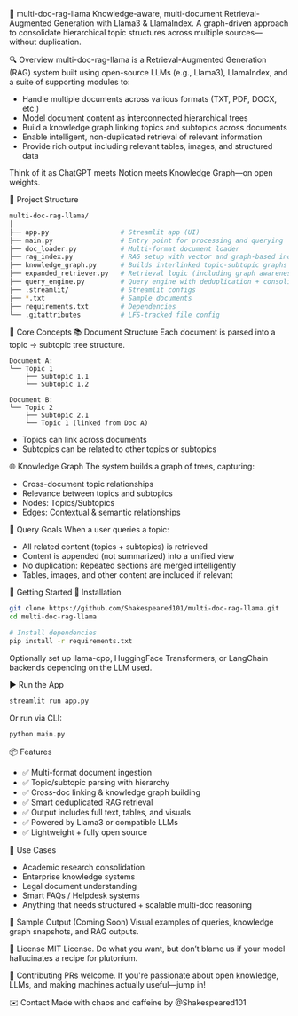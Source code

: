 🧠 multi-doc-rag-llama
Knowledge-aware, multi-document Retrieval-Augmented Generation with Llama3 & LlamaIndex.
A graph-driven approach to consolidate hierarchical topic structures across multiple sources—without duplication.

🔍 Overview
multi-doc-rag-llama is a Retrieval-Augmented Generation (RAG) system built using open-source LLMs (e.g., Llama3), LlamaIndex, and a suite of supporting modules to:

- Handle multiple documents across various formats (TXT, PDF, DOCX, etc.)
- Model document content as interconnected hierarchical trees
- Build a knowledge graph linking topics and subtopics across documents
- Enable intelligent, non-duplicated retrieval of relevant information
- Provide rich output including relevant tables, images, and structured data

Think of it as ChatGPT meets Notion meets Knowledge Graph—on open weights.

📁 Project Structure
```bash
multi-doc-rag-llama/
│
├── app.py                  # Streamlit app (UI)
├── main.py                 # Entry point for processing and querying
├── doc_loader.py           # Multi-format document loader
├── rag_index.py            # RAG setup with vector and graph-based indexes
├── knowledge_graph.py      # Builds interlinked topic-subtopic graphs
├── expanded_retriever.py   # Retrieval logic (including graph awareness)
├── query_engine.py         # Query engine with deduplication + consolidation
├── .streamlit/             # Streamlit configs
├── *.txt                   # Sample documents
├── requirements.txt        # Dependencies
└── .gitattributes          # LFS-tracked file config
```

🧩 Core Concepts
📚 Document Structure
Each document is parsed into a topic → subtopic tree structure.

```
Document A:
└── Topic 1
    ├── Subtopic 1.1
    └── Subtopic 1.2

Document B:
└── Topic 2
    ├── Subtopic 2.1
    └── Topic 1 (linked from Doc A)
```

- Topics can link across documents
- Subtopics can be related to other topics or subtopics

🌐 Knowledge Graph
The system builds a graph of trees, capturing:

- Cross-document topic relationships
- Relevance between topics and subtopics
- Nodes: Topics/Subtopics
- Edges: Contextual & semantic relationships

🧠 Query Goals
When a user queries a topic:

- All related content (topics + subtopics) is retrieved
- Content is appended (not summarized) into a unified view
- No duplication: Repeated sections are merged intelligently
- Tables, images, and other content are included if relevant

🚀 Getting Started
🔧 Installation
```bash
git clone https://github.com/Shakespeared101/multi-doc-rag-llama.git
cd multi-doc-rag-llama

# Install dependencies
pip install -r requirements.txt
```

Optionally set up llama-cpp, HuggingFace Transformers, or LangChain backends depending on the LLM used.

▶️ Run the App
```bash
streamlit run app.py
```

Or run via CLI:
```bash
python main.py
```

📦 Features
- ✅ Multi-format document ingestion
- ✅ Topic/subtopic parsing with hierarchy
- ✅ Cross-doc linking & knowledge graph building
- ✅ Smart deduplicated RAG retrieval
- ✅ Output includes full text, tables, and visuals
- ✅ Powered by Llama3 or compatible LLMs
- ✅ Lightweight + fully open source

🧠 Use Cases
- Academic research consolidation
- Enterprise knowledge systems
- Legal document understanding
- Smart FAQs / Helpdesk systems
- Anything that needs structured + scalable multi-doc reasoning

📸 Sample Output (Coming Soon)
Visual examples of queries, knowledge graph snapshots, and RAG outputs.

📜 License
MIT License. Do what you want, but don’t blame us if your model hallucinates a recipe for plutonium.

🤝 Contributing
PRs welcome. If you're passionate about open knowledge, LLMs, and making machines actually useful—jump in!

✉️ Contact
Made with chaos and caffeine by @Shakespeared101